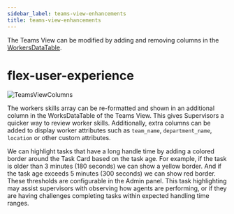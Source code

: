 ```yaml
---
sidebar_label: teams-view-enhancements
title: teams-view-enhancements
---
```


The Teams View can be modified by adding and removing columns in the [WorkersDataTable](https://www.twilio.com/docs/flex/developer/ui/components#add-columns-to-workersdatatable). 

# flex-user-experience

![TeamsViewColumns](/img/features/teams-view-enhancements/teams-view-columns.png)

The workers skills array can be re-formatted and shown in an additional column in the WorksDataTable of the Teams View.  This gives Supervisors a quicker way to review worker skills. Additionally, extra columns can be added to display worker attributes such as `team_name`, `department_name`, `location` or other custom attributes.

We can highlight tasks that have a long handle time by adding a colored border around the Task Card based on the task age. For example, if the task is older than 3 minutes (180 seconds) we can show a yellow border. And if the task age exceeds 5 minutes (300 seconds) we can show red border. These thresholds are configurable in the Admin panel. This task highlighting may assist supervisors with observing how agents are performing, or if they are having challenges completing tasks within expected handling time ranges.  